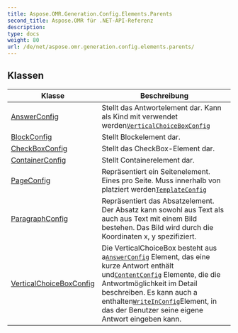 ```yaml
---
title: Aspose.OMR.Generation.Config.Elements.Parents
second_title: Aspose.OMR für .NET-API-Referenz
description: 
type: docs
weight: 80
url: /de/net/aspose.omr.generation.config.elements.parents/
---
```



## Klassen

| Klasse | Beschreibung |
| --- | --- |
| [AnswerConfig](./answerconfig/) | Stellt das Antwortelement dar. Kann als Kind mit verwendet werden[`VerticalChoiceBoxConfig`](../aspose.omr.generation.config.elements.parents/verticalchoiceboxconfig/) |
| [BlockConfig](./blockconfig/) | Stellt Blockelement dar. |
| [CheckBoxConfig](./checkboxconfig/) | Stellt das CheckBox-Element dar. |
| [ContainerConfig](./containerconfig/) | Stellt Containerelement dar. |
| [PageConfig](./pageconfig/) | Repräsentiert ein Seitenelement. Eines pro Seite. Muss innerhalb von platziert werden[`TemplateConfig`](../aspose.omr.generation.config/templateconfig/) |
| [ParagraphConfig](./paragraphconfig/) | Repräsentiert das Absatzelement. Der Absatz kann sowohl aus Text als auch aus Text mit einem Bild bestehen. Das Bild wird durch die Koordinaten x, y spezifiziert. |
| [VerticalChoiceBoxConfig](./verticalchoiceboxconfig/) | Die VerticalChoiceBox besteht aus a[`AnswerConfig`](../aspose.omr.generation.config.elements.parents/answerconfig/) Element, das eine kurze Antwort enthält und[`ContentConfig`](../aspose.omr.generation.config.elements/contentconfig/) Elemente, die die Antwortmöglichkeit im Detail beschreiben. Es kann auch a enthalten[`WriteInConfig`](../aspose.omr.generation.config.elements/writeinconfig/)Element, in das der Benutzer seine eigene Antwort eingeben kann. |


